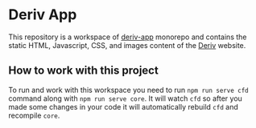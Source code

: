 # Deriv App

This repository is a workspace of [deriv-app](../../README.md) monorepo and contains the static HTML, Javascript, CSS, and images content of the [Deriv](http://app.deriv.com) website.

## How to work with this project

To run and work with this workspace you need to run `npm run serve cfd` command along with `npm run serve core`.
It will watch `cfd` so after you made some changes in your code it will automatically rebuild `cfd` and recompile `core`.

